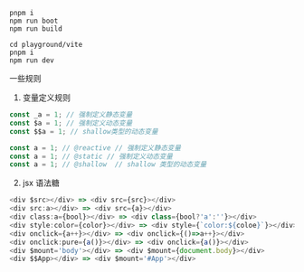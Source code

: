 <!--
 * @Author: chenzhongsheng
 * @Date: 2023-08-08 11:09:50
 * @Description: Coding something
-->
```
pnpm i
npm run boot
npm run build

cd playground/vite
pnpm i
npm run dev
```

一些规则

1. 变量定义规则

```ts
const _a = 1; // 强制定义静态变量
const $a = 1; // 强制定义动态变量
const $$a = 1; // shallow类型的动态变量

const a = 1; // @reactive // 强制定义静态变量
const a = 1; // @static // 强制定义动态变量
const a = 1; // @shallow  // shallow 类型的动态变量
```

2. jsx 语法糖


```ts
<div $src></div> => <div src={src}></div>
<div src:a></div> => <div src={a}></div>
<div class:a={bool}></div> => <div class={bool?'a':''}></div>
<div style:color={color}></div> => <div style={`color:${coloe}`}></div>
<div onclick={a++}></div> => <div onclick={()=>a++}></div>
<div onclick:pure={a()}></div> => <div onclick={a()}></div>
<div $mount='body'></div> => <div $mount={document.body}></div>
<div $$App></div> => <div $mount='#App'></div>

```